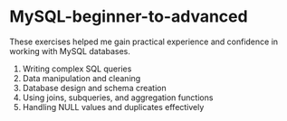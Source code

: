 # MySQL-beginner-to-advanced
These exercises helped me gain practical experience and confidence in working with MySQL databases.

1. Writing complex SQL queries
2. Data manipulation and cleaning
3. Database design and schema creation
4. Using joins, subqueries, and aggregation functions
5. Handling NULL values and duplicates effectively
